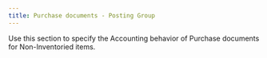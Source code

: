 ```yaml
---
title: Purchase documents - Posting Group
---
```



Use this section to specify the Accounting behavior of Purchase documents  for Non-Inventoried items.
